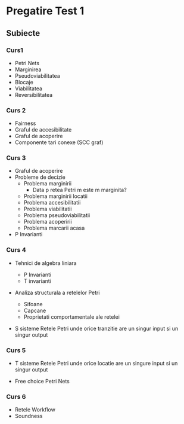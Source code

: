 # Pregatire Test 1

## Subiecte

### Curs1

- Petri Nets
- Marginirea
- Pseudoviabilitatea
- Blocaje
- Viabilitatea
- Reversibilitatea

### Curs 2

- Fairness
- Graful de accesibilitate
- Graful de acoperire
- Componente tari conexe (SCC graf)

### Curs 3

- Graful de acoperire
- Probleme de decizie
    - Problema marginirii
        - Data p retea Petri m este m marginita?
    - Problema marginirii locatii
    - Problema accesibilitatii
    - Problema viabilitatii
    - Problema pseudoviabilitatii
    - Problema acoperirii
    - Problema marcarii acasa
- P Invarianti

### Curs 4

- Tehnici de algebra liniara
    - P Invarianti
    - T invarianti

- Analiza structurala a retelelor Petri
    - Sifoane
    - Capcane
    - Proprietati comportamentale ale retelei

- S sisteme
        Retele Petri unde orice tranzitie are un singur input si un singur output

### Curs 5

- T sisteme
    Retele Petri unde orice locatie are un singure input si un singur output

- Free choice Petri Nets

### Curs 6

- Retele Workflow
- Soundness
